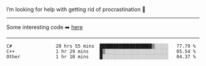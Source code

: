 I’m looking for help with getting rid of procrastination 🤔

-----

Some interesting code :arrow_right: [here](https://github.com/zhen8838/playground)

-----

<!--START_SECTION:waka-->

```text
C#                20 hrs 55 mins  ███████████████████▒░░░░░   77.79 %
C++               1 hr 29 mins    █▒░░░░░░░░░░░░░░░░░░░░░░░   05.54 %
Other             1 hr 10 mins    █░░░░░░░░░░░░░░░░░░░░░░░░   04.37 %
```

<!--END_SECTION:waka-->

<!--
**zhen8838/zhen8838** is a ✨ _special_ ✨ repository because its `README.md` (this file) appears on your GitHub profile.

Here are some ideas to get you started:

- 🔭 I’m currently working on ...
- 🌱 I’m currently learning ...
- 👯 I’m looking to collaborate on ...
 ...
- 💬 Ask me about ...
- 📫 How to reach me: ...
- 😄 Pronouns: ...
- ⚡ Fun fact: ...
-->
